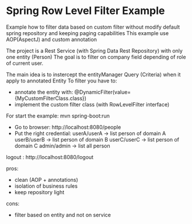 # Spring Row Level Filter Example
Example how to filter data based on custom filter without modify default spring repository and keeping paging capabilities
This example use AOP(AspectJ) and custom annotation

The project is a Rest Service (with Spring Data Rest Repository) with only one entity (Person)
The goal is to filter on company field depending of role of current user.

The main idea is to instercept the entityManager Query (Criteria) when it apply to annotated Entity
To filter you have to:
- annotate the entity with: @DynamicFilter(value={MyCustomFilterClass.class})
- implement the custom filter class (with RowLevelFilter interface)

For start the example: mvn spring-boot:run

- Go to browser: http://localhost:8080/people
- Put the right credential:
  userA/userA -> list person of domain A
  userB/userB -> list person of domain B
  userC/userC -> list person of domain C
  admin/admin -> list all person

logout : http://localhost:8080/logout

pros:
- clean (AOP + annotations)
- isolation of business rules
- keep repository light

cons:
- filter based on entity and not on service
